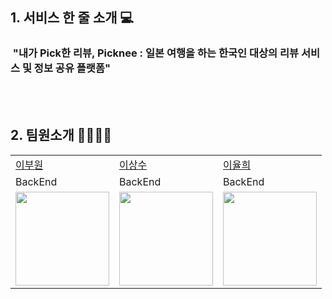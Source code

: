 ## 1. 서비스 한 줄 소개 💻
### &nbsp;"내가 Pick한 리뷰, Picknee : 일본 여행을 하는 한국인 대상의 리뷰 서비스 및 정보 공유 플랫폼"
<br>
<br>

## 2. 팀원소개 👨‍👨‍👧‍👦 

<table>
  <tr>
    <td><a href="https://github.com/leebuwon">이부원</a></td>
    <td><a href="https://github.com/tkdtn4657">이상수</td>
    <td><a href="https://github.com/LeeYulhee">이율희</td>
  </tr>
  <tr>
    <td>BackEnd</td>
    <td>BackEnd</td>
    <td>BackEnd</td>
  </tr>
  <tr>
    <td>
      <a href="https://github.com/leebuwon">
        <img src="https://avatars.githubusercontent.com/u/97327583?v=4" width="150px;" alt="">
      </a>
   </td>
    <td>
      <a href="https://github.com/tkdtn4657">
        <img src="https://avatars.githubusercontent.com/u/75903442?v=4" width="150px;" alt="">
      </a>
   </td>
    <td>
      <a href="https://github.com/LeeYulhee">
        <img src="https://avatars.githubusercontent.com/u/125900734?v=4" width="150px;" alt="">
      </a>
   </td>
  </tr>
</table>
